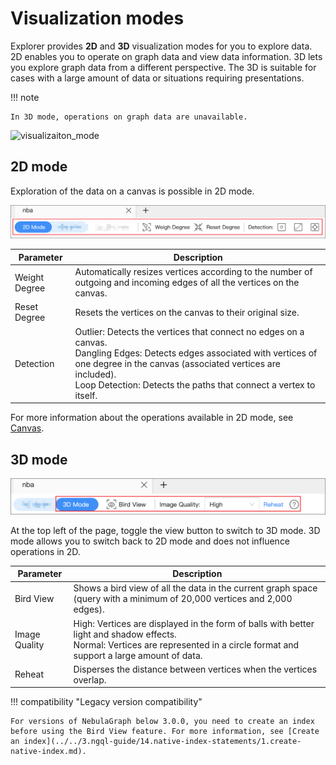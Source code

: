 # Visualization modes

Explorer provides **2D** and **3D** visualization modes for you to explore data. 2D enables you to operate on graph data and view data information. 3D lets you explore graph data from a different perspective. The 3D is suitable for cases with a large amount of data or situations requiring presentations.

!!! note
 
    In 3D mode, operations on graph data are unavailable. 

![visualizaiton_mode](../figs/visualization.gif)

## 2D mode

Exploration of the data on a canvas is possible in 2D mode.

![2D](../figs/2d-mode.png)

| Parameter       | Description                                                         |
| ---------- | ------------------------------------------------------------ |
| Weight Degree | Automatically resizes vertices according to the number of outgoing and incoming edges of all the vertices on the canvas.      |
| Reset Degree | Resets the vertices on the canvas to their original size.                                   |
| Detection   | Outlier: Detects the vertices that connect no edges on a canvas.<br />Dangling Edges: Detects edges associated with vertices of one degree in the canvas (associated vertices are included).<br />Loop Detection: Detects the paths that connect a vertex to itself. |

For more information about the operations available in 2D mode, see [Canvas](canvas-overview.md).


## 3D mode

![3D](../figs/3d-mode.png)

At the top left of the page, toggle the view button to switch to 3D mode. 3D mode allows you to switch back to 2D mode and does not influence operations in 2D.

| Parameter     | Description                                                         |
| -------- | ------------------------------------------------------------ |
| Bird View     | Shows a bird view of all the data in the current graph space (query with a minimum of 20,000 vertices and 2,000 edges).                         |
| Image Quality     | High: Vertices are displayed in the form of balls with better light and shadow effects.<br />Normal: Vertices are represented in a circle format and support a large amount of data.  |
| Reheat | Disperses the distance between vertices when the vertices overlap. |

!!! compatibility "Legacy version compatibility"

    For versions of NebulaGraph below 3.0.0, you need to create an index before using the Bird View feature. For more information, see [Create an index](../../3.ngql-guide/14.native-index-statements/1.create-native-index.md).
